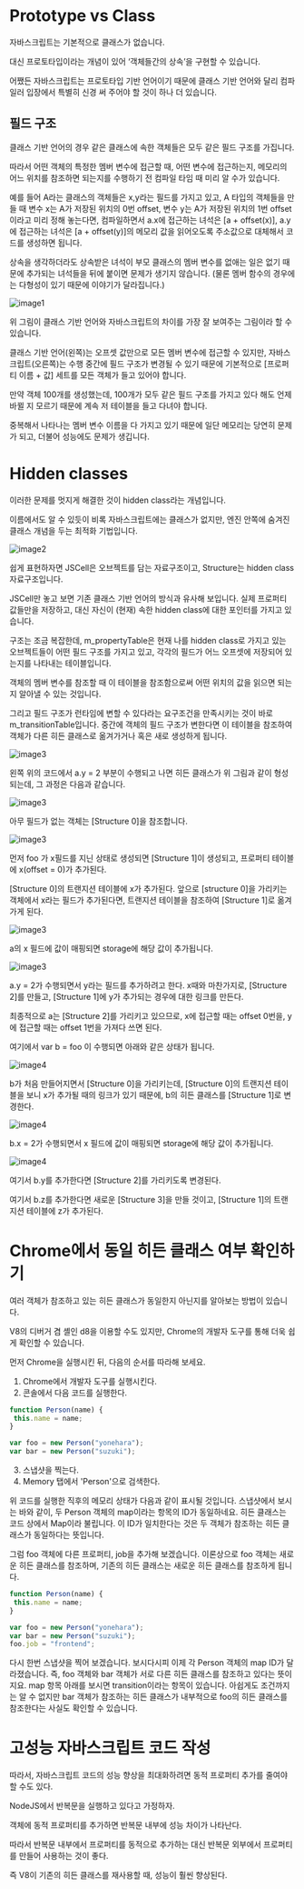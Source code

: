 # Prototype vs Class
자바스크립트는 기본적으로 클래스가 없습니다.

대신 프로토타입이라는 개념이 있어 ‘객체들간의 상속’을 구현할 수 있습니다. 

어쨌든 자바스크립트는 프로토타입 기반 언어이기 때문에 클래스 기반 언어와 달리 컴파일러 입장에서 특별히 신경 써 주어야 할 것이 하나 더 있습니다.

## 필드 구조
클래스 기반 언어의 경우 같은 클래스에 속한 객체들은 모두 같은 필드 구조를 가집니다.

 따라서 어떤 객체의 특정한 멤버 변수에 접근할 때, 어떤 변수에 접근하는지, 메모리의 어느 위치를 참조하면 되는지를 수행하기 전 컴파일 타임 때 미리 알 수가 있습니다.

예를 들어 A라는 클래스의 객체들은 x,y라는 필드를 가지고 있고, A 타입의 객체들을 만들 때 변수 x는 A가 저장된 위치의 0번 offset, 변수 y는 A가 저장된 위치의 1번 offset이라고 미리 정해 놓는다면, 컴파일하면서 a.x에 접근하는 녀석은 [a + offset(x)], a.y에 접근하는 녀석은 [a + offset(y)]의 메모리 값을 읽어오도록 주소값으로 대체해서 코드를 생성하면 됩니다.

상속을 생각하더라도 상속받은 녀석이 부모 클래스의 멤버 변수를 없애는 일은 없기 때문에 추가되는 녀석들을 뒤에 붙이면 문제가 생기지 않습니다. (물론 멤버 함수의 경우에는 다형성이 있기 때문에 이야기가 달라집니다.)

![image1](./image/hiddenclass/image1.png)

위 그림이 클래스 기반 언어와 자바스크립트의 차이를 가장 잘 보여주는 그림이라 할 수 있습니다.

클래스 기반 언어(왼쪽)는 오프셋 값만으로 모든 멤버 변수에 접근할 수 있지만, 자바스크립트(오른쪽)는 수행 중간에 필드 구조가 변경될 수 있기 때문에 기본적으로 [프로퍼티 이름 + 값] 세트를 모든 객체가 들고 있어야 합니다.
 
만약 객체 100개를 생성했는데, 100개가 모두 같은 필드 구조를 가지고 있다 해도 언제 바뀔 지 모르기 때문에 계속 저 테이블을 들고 다녀야 합니다.

중복해서 나타나는 멤버 변수 이름을 다 가지고 있기 때문에 일단 메모리는 당연히 문제가 되고, 더불어 성능에도 문제가 생깁니다.

# Hidden classes
이러한 문제를 멋지게 해결한 것이 hidden class라는 개념입니다.

이름에서도 알 수 있듯이 비록 자바스크립트에는 클래스가 없지만, 엔진 안쪽에 숨겨진 클래스 개념을 두는 최적화 기법입니다.

![image2](./image/hiddenclass/image2.png)

쉽게 표현하자면 JSCell은 오브젝트를 담는 자료구조이고, Structure는 hidden class 자료구조입니다.

JSCell만 놓고 보면 기존 클래스 기반 언어의 방식과 유사해 보입니다. 실제 프로퍼티 값들만을 저장하고, 대신 자신이 (현재) 속한 hidden class에 대한 포인터를 가지고 있습니다.

구조는 조금 복잡한데, m_propertyTable은 현재 나를 hidden class로 가지고 있는 오브젝트들이 어떤 필드 구조를 가지고 있고, 각각의 필드가 어느 오프셋에 저장되어 있는지를 나타내는 테이블입니다.

객체의 멤버 변수를 참조할 때 이 테이블을 참조함으로써 어떤 위치의 값을 읽으면 되는지 알아낼 수 있는 것입니다.

그리고 필드 구조가 런타임에 변할 수 있다라는 요구조건을 만족시키는 것이 바로 m_transitionTable입니다. 중간에 객체의 필드 구조가 변한다면 이 테이블을 참조하여 객체가 다른 히든 클래스로 옮겨가거나 혹은 새로 생성하게 됩니다.

![image3](./image/hiddenclass/image6.png)

왼쪽 위의 코드에서 a.y = 2 부분이 수행되고 나면 히든 클래스가 위 그림과 같이 형성되는데, 그 과정은 다음과 같습니다.

![image3](./image/hiddenclass/image3.png)

아무 필드가 없는 객체는 [Structure 0]을 참조합니다.

![image3](./image/hiddenclass/image4.png)

먼저 foo 가 x필드를 지닌 상태로 생성되면 [Structure 1]이 생성되고, 프로퍼티 테이블에 x(offset = 0)가 추가된다.

[Structure 0]의 트랜지션 테이블에 x가 추가된다. 앞으로 [structure 0]을 가리키는 객체에서 x라는 필드가 추가된다면, 트랜지션 테이블을 참조하여 [Structure 1]로 옮겨가게 된다.

![image3](./image/hiddenclass/image5.png)

a의 x 필드에 값이 매핑되면 storage에 해당 값이 추가됩니다.

![image3](./image/hiddenclass/image6.png)

a.y = 2가 수행되면서 y라는 필드를 추가하려고 한다. x때와 마찬가지로, [Structure 2]를 만들고, [Structure 1]에 y가 추가되는 경우에 대한 링크를 만든다.

최종적으로 a는 [Structure 2]를 가리키고 있으므로, x에 접근할 때는 offset 0번을, y에 접근할 때는 offset 1번을 가져다 쓰면 된다.

여기에서 var b = foo 이 수행되면 아래와 같은 상태가 됩니다.

![image4](./image/hiddenclass/image7.png)

b가 처음 만들어지면서 [Structure 0]을 가리키는데, [Structure 0]의 트랜지션 테이블을 보니 x가 추가될 때의 링크가 있기 때문에, b의 히든 클래스를 [Structure 1]로 변경한다.

![image4](./image/hiddenclass/image8.png)

b.x = 2가 수행되면서 x 필드에 값이 매핑되면 storage에 해당 값이 추가됩니다.

![image4](./image/hiddenclass/image9.png)

여기서 b.y를 추가한다면 [Structure 2]를 가리키도록 변경된다.

여기서 b.z를 추가한다면 새로운 [Structure 3]을 만들 것이고, [Structure 1]의 트랜지션 테이블에 z가 추가된다.

# Chrome에서 동일 히든 클래스 여부 확인하기

여러 객체가 참조하고 있는 히든 클래스가 동일한지 아닌지를 알아보는 방법이 있습니다.

 V8의 디버거 겸 셸인 d8을 이용할 수도 있지만, Chrome의 개발자 도구를 통해 더욱 쉽게 확인할 수 있습니다.

먼저 Chrome을 실행시킨 뒤, 다음의 순서를 따라해 보세요.

1. Chrome에서 개발자 도구를 실행시킨다.
2. 콘솔에서 다음 코드를 실행한다.

```javascript
function Person(name) {
 this.name = name;
}

var foo = new Person("yonehara");
var bar = new Person("suzuki");
```
3. 스냅샷을 찍는다.
4. Memory 탭에서 'Person'으로 검색한다.

위 코드를 실행한 직후의 메모리 상태가 다음과 같이 표시될 것입니다. 스냅샷에서 보시는 바와 같이, 두 Person 객체의 map이라는 항목의 ID가 동일하네요. 히든 클래스는 코드 상에서 Map이라 불립니다. 이 ID가 일치한다는 것은 두 객체가 참조하는 히든 클래스가 동일하다는 뜻입니다.


그럼 foo 객체에 다른 프로퍼티, job을 추가해 보겠습니다. 이론상으로 foo 객체는 새로운 히든 클래스를 참조하며, 기존의 히든 클래스는 새로운 히든 클래스를 참조하게 됩니다.
```javascript
function Person(name) {
 this.name = name;
}

var foo = new Person("yonehara");
var bar = new Person("suzuki");
foo.job = "frontend";
```

다시 한번 스냅샷을 찍어 보겠습니다. 보시다시피 이제 각 Person 객체의 map ID가 달라졌습니다. 즉, foo 객체와 bar 객체가 서로 다른 히든 클래스를 참조하고 있다는 뜻이지요. map 항목 아래를 보시면 transition이라는 항목이 있습니다. 아쉽게도 조건까지는 알 수 없지만 bar 객체가 참조하는 히든 클래스가 내부적으로 foo의 히든 클래스를 참조한다는 사실도 확인할 수 있습니다.

# 고성능 자바스크립트 코드 작성

따라서, 자바스크립트 코드의 성능 향상을 최대화하려면 동적 프로퍼티 추가를 줄여야 할 수도 있다.

NodeJS에서 반복문을 실행하고 있다고 가정하자. 

객체에 동적 프로퍼티를 추가하면 반복문 내부에 성능 차이가 나타난다.

따라서 반복문 내부에서 프로퍼티를 동적으로 추가하는 대신 반복문 외부에서 프로퍼티를 만들어 사용하는 것이 좋다.

즉 V8이 기존의 히든 클래스를 재사용할 때, 성능이 훨씬 향상된다.

